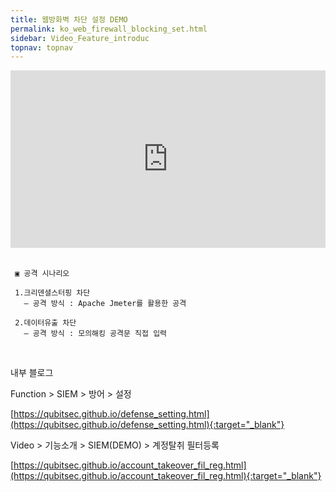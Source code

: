 ```yaml
---
title: 웹방화벽 차단 설정 DEMO
permalink: ko_web_firewall_blocking_set.html
sidebar: Video_Feature_introduc
topnav: topnav
---
```


<style>.embed-container { position: relative; padding-bottom: 56.25%; height: 0; overflow: hidden; max-width: 100%; } .embed-container iframe, .embed-container object, .embed-container embed { position: absolute; top: 0; left: 0; width: 100%; height: 100%; }</style><div class='embed-container'><iframe src='https://www.youtube.com/embed/sDssT98NCg0' frameborder='0' allowfullscreen></iframe></div>

<br />

     ▣ 공격 시나리오
     
     1.크리덴셜스터핑 차단
       – 공격 방식 : Apache Jmeter를 활용한 공격
     
     2.데이터유출 차단
       – 공격 방식 : 모의해킹 공격문 직접 입력

<br />

내부 블로그  

Function > SIEM > 방어 > 설정

[https://qubitsec.github.io/defense_setting.html](https://qubitsec.github.io/defense_setting.html){:target="_blank"}

Video > 기능소개 > SIEM(DEMO) > 계정탈취 필터등록

[https://qubitsec.github.io/account_takeover_fil_reg.html](https://qubitsec.github.io/account_takeover_fil_reg.html){:target="_blank"}